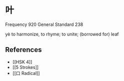 # 叶
Frequency 920
General Standard 238

yè
to harmonize, to rhyme; to unite; (borrowed for) leaf

## References
- [[HSK 4]]
- [[5 Strokes]]
- [[口 Radical]]